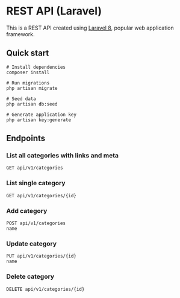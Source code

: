# REST API (Laravel)

This is a REST API created using <a href="https://github.com/laravel/laravel" target="_blank">Laravel 8</a>, popular web application framework.

## Quick start

```
# Install dependencies
composer install

# Run migrations
php artisan migrate

# Seed data
php artisan db:seed

# Generate application key
php artisan key:generate
```

## Endpoints

### List all categories with links and meta
```
GET api/v1/categories
```

### List single category
```
GET api/v1/categories/{id}
```

### Add category
```
POST api/v1/categories
name
```

### Update category
```
PUT api/v1/categories/{id}
name
```

### Delete category
```
DELETE api/v1/categories/{id}
```

